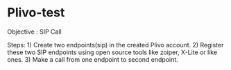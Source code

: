 # Plivo-test


Objective : SIP Call

Steps:
     1) Create two endpoints(sip) in the created Plivo account.
     2) Register these two SIP endpoints using open source tools like zoiper, X-Lite or like ones.
     3) Make a call from one endpoint to second endpoint.
     

